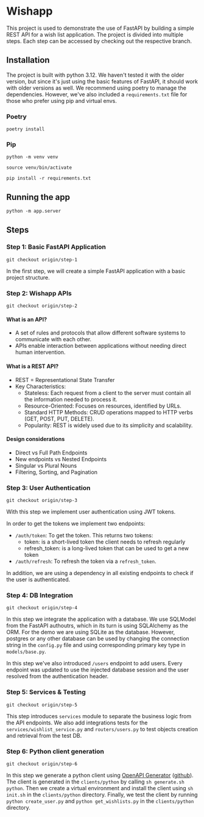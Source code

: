 # Wishapp

This project is used to demonstrate the use of FastAPI by building a simple REST API for a wish list application.
The project is divided into multiple steps. Each step can be accessed by checking out the respective branch.

## Installation
The project is built with python 3.12. We haven't tested it with the older version, but since it's just using the basic
features of FastAPI, it should work with older versions as well.
We recommend using poetry to manage the dependencies. However, we've also included a `requirements.txt` file for those 
who prefer using pip and virtual envs.

### Poetry
```shell
poetry install
```
### Pip
```shell
python -m venv venv

source venv/bin/activate

pip install -r requirements.txt
```

## Running the app
```shell
python -m app.server
```

## Steps
### Step 1: Basic FastAPI Application
```shell
git checkout origin/step-1
```
In the first step, we will create a simple FastAPI application with a basic project structure.

### Step 2: Wishapp APIs
```shell
git checkout origin/step-2
```

#### What is an API?
* A set of rules and protocols that allow different software systems to communicate with each other.
* APIs enable interaction between applications without needing direct human intervention.

#### What is a REST API?
* REST = Representational State Transfer
* Key Characteristics:
  * Stateless: Each request from a client to the server must contain all the information needed to process it.
  * Resource-Oriented: Focuses on resources, identified by URLs.
  * Standard HTTP Methods: CRUD operations mapped to HTTP verbs (GET, POST, PUT, DELETE).
  * Popularity: REST is widely used due to its simplicity and scalability.

#### Design considerations
* Direct vs Full Path Endpoints
* New endpoints vs Nested Endpoints
* Singular vs Plural Nouns
* Filtering, Sorting, and Pagination

### Step 3: User Authentication
```shell
git checkout origin/step-3
```
With this step we implement user authentication using JWT tokens.

In order to get the tokens we implement two endpoints:
* `/auth/token`: To get the token. This returns two tokens:
  * token: is a short-lived token the client needs to refresh regularly
  * refresh_token: is a long-lived token that can be used to get a new token
* `/auth/refresh`: To refresh the token via a `refresh_token`.

In addition, we are using a dependency in all existing endpoints to check if the user is authenticated.

### Step 4: DB Integration
```shell
git checkout origin/step-4
```
In this step we integrate the application with a database. We use SQLModel from the FastAPI authoutrs, which in its turn
is using SQLAlchemy as the ORM. For the demo we are using SQLite as the database. However, postgres or any other database 
can be used by changing the connection string in the `config.py` file and using corresponding primary key type in 
`models/base.py`.

In this step we've also introduced `/users` endpoint to add users. Every endpoint was updated to use the injected 
database session and the user resolved from the authentication header.

### Step 5: Services & Testing
```shell
git checkout origin/step-5
```

This step introduces `services` module to separate the business logic from the API endpoints. We also add integrations
tests for the `services/wishlist_service.py` and `routers/users.py` to test objects creation and retrieval from the 
test DB.

### Step 6: Python client generation
```shell
git checkout origin/step-6
```

In this step we generate a python client using [
OpenAPI Generator](https://openapi-generator.tech/) ([github](https://github.com/OpenAPITools/openapi-generator)). The client is generated in the `clients/python` 
by calling `sh generate.sh python`.
Then we create a virtual environment and install the client using `sh init.sh` in the `clients/python` directory.
Finally, we test the client by running `python create_user.py` and `python get_wishlists.py` in the `clients/python` directory.